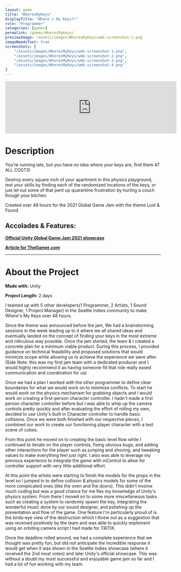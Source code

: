 ```yaml
---
layout: game
title: "WheresMyKeys"
displayTitle: "Where's My Keys?!"
role: "Programmer"
categories: [games]
permalink: /games/WheresMyKeys/
previewImage: /assets/images/WheresMyKeys/wmk-screenshot-1.png
imageNeedsText: true
screenshots: [
    "/assets/images/WheresMyKeys/wmk-screenshot-1.png",
    "/assets/images/WheresMyKeys/wmk-screenshot-2.png",
    "/assets/images/WheresMyKeys/wmk-screenshot-3.png",
    "/assets/images/WheresMyKeys/wmk-screenshot-4.png"
]
---
```

<div class="itch-container">
<iframe src="https://itch.io/embed/901281?border_width=2" width="554" height="169" frameborder="0"><a href="https://jaideng123.itch.io/wheresmykeys">WHERE'S MY KEYS?!?! by Jaiden Gerig, Hypnoquat, zruby, bordenary, lzklein, Brandon Garcia</a></iframe>
</div>

# Description
You're running late, but you have no idea where your keys are, find them AT ALL COSTS!

Destroy every square inch of your apartment in this physics playground, test your skills by finding each of the randomized locations of the keys, or just let out some of that pent up quarantine frustration by hurling a couch though your kitchen.

Created over 48 hours for the 2021 Global Game Jam with the theme Lost & Found.

## Accolades & Features:

[**Official Unity Global Game Jam 2021 showcase**](https://www.twitch.tv/videos/902119161?sr=a&t=974s)

[**Article for TheGamer.com**](https://www.thegamer.com/global-game-jam-wheres-my-keys/)



---
# About the Project
**Made with:** Unity

**Project Length:** 2 days

I teamed up with 5 other developers(1 Programmer, 2 Artists, 1 Sound Designer, 1 Project Manager) in the Seattle Indies community to make Where's My Keys over 48 hours.

Since the theme was announced before the jam, We had a brainstorming sessions in the week leading up to it where we all shared ideas and eventually landed on the concept of finding your keys in the most extreme and ridiculous way possible. Once the jam started, the team & I created a concrete plan for a minimum viable product. During this process, I provided guidance on technical feasibility and proposed solutions that would minimize scope while allowing us to achieve the experience we were after. (Side Note: this was my first jam team with a dedicated producer and I would highly recommend it as having someone fill that role really eased communication and coordination for us)

Once we had a plan I worked with the other programmer to define clear boundaries for what we would work on to minimize conflicts. To start he would work on the physics mechanism for grabbing objects and I would work on creating a first-person character controller. I hadn't made a first person character controller before but I was able to whip up the camera controls pretty quickly and after evaluating the effort of rolling my own, decided to use Unity's built in Character controller to handle basic collisions. Once we were both finished with our respective pieces, I combined our work to create our functioning player character with a test scene of cubes.

From this point he moved on to creating the basic level flow while I continued to iterate on the player controls, fixing obvious bugs, and adding other interactions for the player such as jumping and shoving, and tweaking values to make everything feel just right. I also was able to leverage my previous experience to integrate the game with inControl to allow for controller support with very little additional effort.

At this point the artists were starting to finish the models for the props in the level so I jumped in to define collision & physics models for some of the more complicated ones (like the oven and the doors). This didn't involve much coding but was a good chance for me flex my knowledge of Unity's physics system. From there I moved on to some more miscellaneous tasks such as creating a system to randomly spawn the key, integrating the wonderful music done by our sound designer, and polishing up the presentation and flow of the game. One feature I'm particularly proud of is the birds-eye view of the destruction which I threw out as a suggestion that was received positively by the team and was able to quickly implement using an orbiting camera script I had made for TRITIX.

Once the deadline rolled around, we had a complete experience that we thought was pretty fun, but did not anticipate the incredible response it would get when it was shown in the Seattle Indies showcase (where it received the 2nd most votes) and later Unity's official showcase. This was without a doubt my most successful and enjoyable game jam so far and I had a lot of fun working with my team.